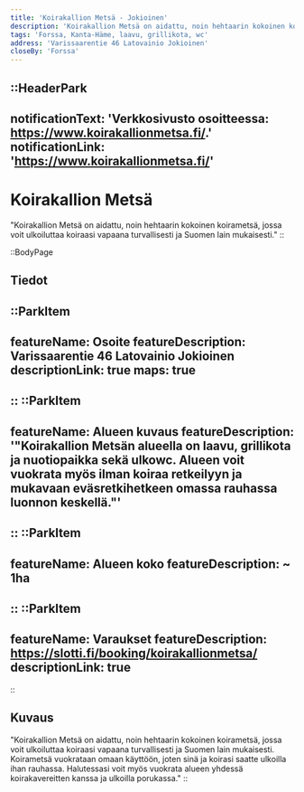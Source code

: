 ```yaml
---
title: 'Koirakallion Metsä - Jokioinen'
description: 'Koirakallion Metsä on aidattu, noin hehtaarin kokoinen koirametsä, jossa voit ulkoiluttaa koiraasi vapaana turvallisesti ja Suomen lain mukaisesti.'
tags: 'Forssa, Kanta-Häme, laavu, grillikota, wc'
address: 'Varissaarentie 46 Latovainio Jokioinen'
closeBy: 'Forssa'
---
```


::HeaderPark
---

notificationText: 'Verkkosivusto osoitteessa: https://www.koirakallionmetsa.fi/.'
notificationLink: 'https://www.koirakallionmetsa.fi/'
---
# Koirakallion Metsä
"Koirakallion Metsä on aidattu, noin hehtaarin kokoinen koirametsä, jossa voit ulkoiluttaa koiraasi vapaana turvallisesti ja Suomen lain mukaisesti."
::

::BodyPage
## Tiedot
::ParkItem
---
featureName: Osoite
featureDescription: Varissaarentie 46 Latovainio Jokioinen
descriptionLink: true
maps: true
---
::
::ParkItem
---
featureName: Alueen kuvaus
featureDescription: '"Koirakallion Metsän alueella on laavu, grillikota ja nuotiopaikka sekä ulkowc. Alueen voit vuokrata myös ilman koiraa retkeilyyn ja mukavaan eväsretkihetkeen omassa rauhassa luonnon keskellä."'
---
::
::ParkItem
---
featureName: Alueen koko
featureDescription: ~ 1ha
---
::
::ParkItem
---
featureName: Varaukset
featureDescription: https://slotti.fi/booking/koirakallionmetsa/
descriptionLink: true
---
::
## Kuvaus
"Koirakallion Metsä on aidattu, noin hehtaarin kokoinen koirametsä, jossa voit ulkoiluttaa koiraasi vapaana turvallisesti ja Suomen lain mukaisesti. Koirametsä vuokrataan omaan käyttöön, joten sinä ja koirasi saatte ulkoilla ihan rauhassa. Halutessasi voit myös vuokrata alueen yhdessä koirakavereitten kanssa ja ulkoilla porukassa."
::
